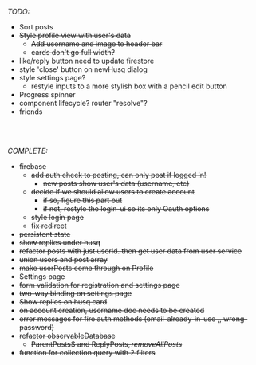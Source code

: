 *TODO:*

- Sort posts
- ~~Style profile view with user's data~~
    - ~~Add username and image to header bar~~
    - ~~cards don't go full width?~~
- like/reply button need to update firestore
- style 'close' button on newHusq dialog
- style settings page? 
    - restyle inputs to a more stylish box with a pencil edit button
- Progress spinner
- component lifecycle? router "resolve"?
- friends
<br>
<br>

*COMPLETE:*
- ~~firebase~~
    - ~~add auth check to posting, can only post if logged in!~~
        - ~~new posts show user's data (username, etc)~~
    - ~~decide if we should allow users to create account~~
        - ~~if so, figure this part out~~
        - ~~if not, restyle the login-ui so its only Oauth options~~
    - ~~style login page~~
    - ~~fix redirect~~
- ~~persistent state~~
- ~~show replies under husq~~ 
- ~~refactor posts with just userId. then get user data from user service~~
- ~~union users and post array~~
- ~~make userPosts come through on Profile~~
- ~~Settings page~~
- ~~form validation for registration and settings page~~
- ~~two-way binding on settings page~~
- ~~Show replies on husq card~~
- ~~on account creation, username doc needs to be created~~
- ~~error messages for fire auth methods (email-already-in-use ,, wrong-password)~~
- ~~refactor observableDatabase~~
    - ~~ParentPosts$ and ReplyPosts$, remove AllPosts$~~
- ~~function for collection query with 2 filters~~
